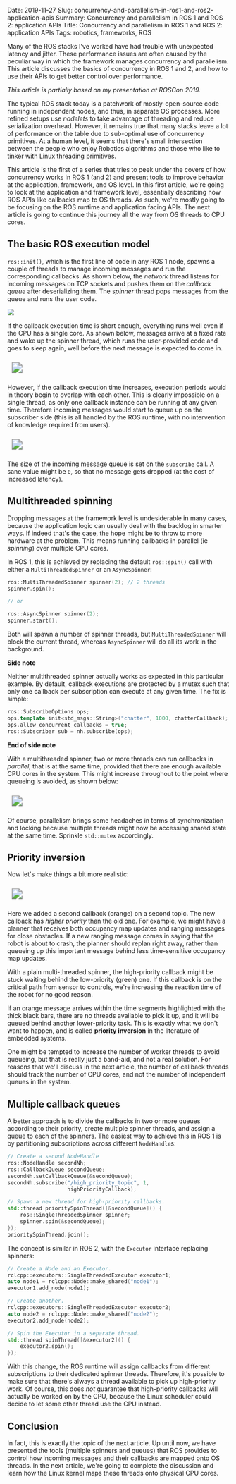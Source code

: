Date: 2019-11-27
Slug: concurrency-and-parallelism-in-ros1-and-ros2-application-apis
Summary: Concurrency and parallelism in ROS 1 and ROS 2: application APIs
Title: Concurrency and parallelism in ROS 1 and ROS 2: application APIs
Tags: robotics, frameworks, ROS

Many of the ROS stacks I've worked have had trouble with unexpected latency
and jitter. These performance issues are often caused by the peculiar way in
which the framework manages concurrency and parallelism. This article
discusses the basics of concurrency in ROS 1 and 2, and how to use their APIs
to get better control over performance.

*This article is partially based on my presentation at ROSCon 2019.*

The typical ROS stack today is a patchwork of mostly-open-source code running
in independent nodes, and thus, in separate OS processes. More refined setups
use *nodelets* to take advantage of threading and reduce serialization
overhead. However, it remains true that many stacks leave a lot of performance
on the table due to sub-optimal use of concurrency primitives. At a human
level, it seems that there's small intersection between the people who enjoy
Robotics algorithms and those who like to tinker with Linux threading
primitives.

This article is the first of a series that tries to peek under the covers of
how concurrency works in ROS 1 (and 2) and present tools to improve behavior
at the application, framework, and OS level. In this first article, we're
going to look at the application and framework level, essentially describing
how ROS APIs like callbacks map to OS threads. As such, we're mostly going to
be focusing on the ROS runtime and application facing APIs. The next article
is going to continue this journey all the way from OS threads to CPU cores.

## The basic ROS execution model

`ros::init()`, which is the first line of code in any ROS 1 node, spawns a
couple of threads to manage incoming messages and run the corresponding
callbacks. As shown below, the *network* thread listens for incoming messages
on TCP sockets and pushes them on the *callback queue* after deserializing
them. The *spinner* thread pops messages from the queue and runs the user
code.

<img src="{attach}callback_queue.svg"
     style="max-width: 80%; transform: scale(0.9);"
     class="img-center" />

If the callback execution time is short enough, everything runs well even if
the CPU has a single core. As shown below, messages arrive at a fixed rate and
wake up the spinner thread, which runs the user-provided code and goes to
sleep again, well before the next message is expected to come in.

<img src="{attach}1-single-node.svg"
     style="max-width: 80%; transform: scale(1.5); padding: 1em;"
     class="img-center" />

However, if the callback execution time increases, execution periods would in
theory begin to overlap with each other. This is clearly impossible on a
single thread, as only one callback instance can be running at any given time.
Therefore incoming messages would start to queue up on the subscriber side
(this is all handled by the ROS runtime, with no intervention of knowledge
required from users).

<img src="{attach}2-overlap.svg"
     style="max-width: 80%; transform: scale(1.5); padding: 1em;"
     class="img-center" />

The size of the incoming message queue is set on the `subscribe` call. A sane
value might be `0`, so that no message gets dropped (at the cost of increased
latency).

## Multithreaded spinning

Dropping messages at the framework level is undesiderable in many cases,
because the application logic can usually deal with the backlog in smarter
ways. If indeed that's the case, the hope might be to throw to more hardware
at the problem. This means running callbacks in parallel (ie *spinning*) over
multiple CPU cores.

In ROS 1, this is achieved by replacing the default `ros::spin()` call with
either a `MultiThreadedSpinner` or an `AsyncSpinner`:

```cpp
ros::MultiThreadedSpinner spinner(2); // 2 threads
spinner.spin();

// or

ros::AsyncSpinner spinner(2);
spinner.start();
```

Both will spawn a number of spinner threads, but `MultiThreadedSpinner` will
block the current thread, whereas `AsyncSpinner` will do all its work in the
background.

**Side note**

Neither multithreaded spinner actually works as expected in this particular
example. By default, callback executions are protected by a mutex such that
only one callback per subscription can execute at any given time. The fix is
simple:

```cpp
ros::SubscribeOptions ops;
ops.template init<std_msgs::String>("chatter", 1000, chatterCallback);
ops.allow_concurrent_callbacks = true;
ros::Subscriber sub = nh.subscribe(ops);
```

**End of side note**

With a multithreaded spinner, two or more threads can run callbacks in
*parallel*, that is at the same time, provided that there are enough available
CPU cores in the system. This might increase throughout to the point where
queueing is avoided, as shown below:

<img src="{attach}3-multithreaded.svg"
     style="max-width: 80%; transform: scale(1.5); padding: 1em;"
     class="img-center" />

Of course, parallelism brings some headaches in terms of synchronization and
locking because multiple threads might now be accessing shared state at the
same time. Sprinkle `std::mutex` accordingly.

## Priority inversion

Now let's make things a bit more realistic:

<img src="{attach}4-priority-inversion.svg"
     style="max-width: 80%; transform: scale(1.5); padding: 1em;"
     class="img-center" />

Here we added a second callback (orange) on a second topic. The new callback
has *higher priority* than the old one. For example, we might have a planner
that receives both occupancy map updates and ranging messages for close
obstacles. If a new ranging message comes in saying that the robot is about to
crash, the planner should replan right away, rather than queueing up this
important message behind less time-sensitive occupancy map updates.

With a plain multi-threaded spinner, the high-priority callback might be stuck
waiting behind the low-priority (green) one. If this callback is on the
critical path from sensor to controls, we're increasing the reaction time of
the robot for no good reason.

If an orange message arrives within the time segments highlighted with the
thick black bars, there are no threads available to pick it up, and it will be
queued behind another lower-priority task. This is exactly what we don't want
to happen, and is called **priority inversion** in the literature of embedded
systems.

One might be tempted to increase the number of worker threads to avoid
queueing, but that is really just a band-aid, and not a real solution. For
reasons that we'll discuss in the next article, the number of callback threads
should track the number of CPU cores, and not the number of independent queues
in the system.

## Multiple callback queues

A better approach is to divide the callbacks in two or more queues
according to their priority, create multiple spinner threads, and assign a
queue to each of the spinners. The easiest way to achieve this in ROS 1 is by
partitioning subscriptions across different `NodeHandle`s:

```cpp
// Create a second NodeHandle
ros::NodeHandle secondNh;
ros::CallbackQueue secondQueue;
secondNh.setCallbackQueue(&secondQueue);
secondNh.subscribe("/high_priority_topic", 1,
                   highPriorityCallback);
```

```cpp
// Spawn a new thread for high-priority callbacks.
std::thread prioritySpinThread([&secondQueue]() {
    ros::SingleThreadedSpinner spinner;
    spinner.spin(&secondQueue);
});
prioritySpinThread.join();
```

The concept is similar in ROS 2, with the `Executor` interface replacing
spinners:

```cpp
// Create a Node and an Executor.
rclcpp::executors::SingleThreadedExecutor executor1;
auto node1 = rclcpp::Node::make_shared("node1");
executor1.add_node(node1);

// Create another.
rclcpp::executors::SingleThreadedExecutor executor2;
auto node2 = rclcpp::Node::make_shared("node2");
executor2.add_node(node2);

// Spin the Executor in a separate thread.
std::thread spinThread([&executor2]() {
    executor2.spin();
});
```

With this change, the ROS runtime will assign callbacks from different
subscriptions to their dedicated spinner threads. Therefore, it's possible to
make sure that there's always a thread available to pick up high-priority
work. Of course, this does *not* guarantee that high-priority callbacks will
actually be worked on by the CPU, because the Linux scheduler could decide to
let some other thread use the CPU instead.

## Conclusion

In fact, this is exactly the topic of the next article. Up until now, we have
presented the tools (multiple spinners and queues) that ROS provides to
control how incoming messages and their callbacks are mapped onto OS threads.
In the next article, we're going to complete the discussion and learn how the
Linux kernel maps these threads onto physical CPU cores.
